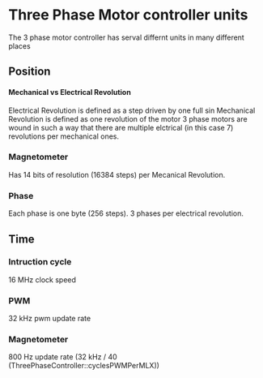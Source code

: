 # Three Phase Motor controller units

The 3 phase motor controller has serval differnt units in many different places

## Position

#### Mechanical vs Electrical Revolution

Electrical Revolution is defined as a step driven by one full sin
Mechanical Revolution is defined as one revolution of the motor
3 phase motors are wound in such a way that there are multiple elctrical (in this case 7) revolutions per mechanical ones.

### Magnetometer

Has 14 bits of resolution (16384 steps) per Mecanical Revolution.

### Phase

Each phase is one byte (256 steps).
3 phases per electrical revolution.

## Time

### Intruction cycle

16 MHz clock speed

### PWM

32 kHz pwm update rate

### Magnetometer

800 Hz update rate (32 kHz / 40 (ThreePhaseController::cyclesPWMPerMLX))

